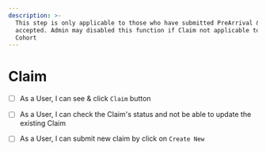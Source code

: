 ```yaml
---
description: >-
  This step is only applicable to those who have submitted PreArrival & been
  accepted. Admin may disabled this function if Claim not applicable to that
  Cohort
---
```


# Claim

* [ ] As a User, I can see & click `Claim` button
* [ ] As a User, I can check the Claim's status and not be able to update the existing Claim
* [ ] As a User, I can submit new claim by click on `Create New`

